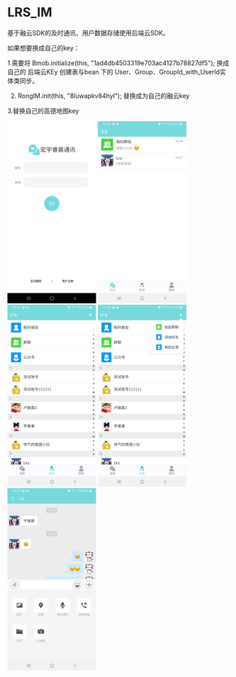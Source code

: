 # LRS_IM
  基于融云SDK的及时通讯、用户数据存储使用后端云SDK。
  
  如果想要换成自己的key：
  
  1.需要将    Bmob.initialize(this, "1ad4db4503319e703ac4127b78827df5"); 换成自己的 后端云KEy  创建表与bean 下的 User、Group、GroupId_with_UserId实体类同步。
  
 2. RongIM.init(this, "8luwapkv84hyl"); 
      <meta-data
        android:name="RONG_CLOUD_APP_KEY"
        android:value="8luwapkv84hyl" />
        替换成为自己的融云key
  
  3.替换自己的高德地图key 
  
  <meta-data
        android:name="com.amap.api.v2.apikey"
        android:value="7e7a14f0a15685e911530d3ba9f204fa" />
        
<div>
<img src="https://github.com/lurongshuang/LRS_IM/blob/master/image/1.jpg" width="200"/>
<img src="https://github.com/lurongshuang/LRS_IM/blob/master/image/2.jpg" width="200"/>
<img src="https://github.com/lurongshuang/LRS_IM/blob/master/image/3.jpg" width="200"/>
<img src="https://github.com/lurongshuang/LRS_IM/blob/master/image/4.jpg" width="200"/>
<img src="https://github.com/lurongshuang/LRS_IM/blob/master/image/5.jpg" width="200"/>
</div>

